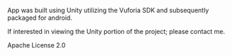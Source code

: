 App was built using Unity utilizing the Vuforia SDK and subsequently packaged for android.

If interested in viewing the Unity portion of the project; please contact me.

Apache License 2.0
